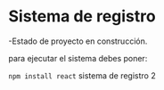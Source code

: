 <h1>Sistema de registro</h1>

-Estado de proyecto en construcción.

para ejecutar el sistema debes poner: 

```npm install react```
sistema de registro 2
